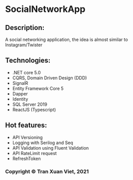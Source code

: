 # SocialNetworkApp
## Description:
A social networking application, the idea is almost similar to Instagram/Twister

## Technologies:
- .NET core 5.0
- CQRS, Domain Driven Design (DDD)
- SignalR
- Entity Framework Core 5
- Dapper
- Identity
- SQL Server 2019
- ReactJS (Typescript)

## Hot features:
- API Versioning
- Logging with Serilog and Seq
- API Validation using Fluent Validation
- API RateLimit request
- RefreshToken


### Copyright © Tran Xuan Viet, 2021
